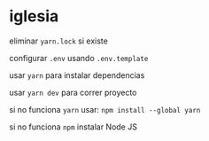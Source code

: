 # iglesia

eliminar `yarn.lock` si existe

configurar `.env` usando `.env.template`

usar `yarn` para instalar dependencias

usar `yarn dev` para correr proyecto

si no funciona `yarn` usar: `npm install --global yarn`

si no funciona `npm` instalar Node JS